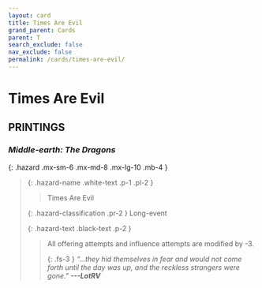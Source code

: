 ```yaml
---
layout: card
title: Times Are Evil
grand_parent: Cards
parent: T
search_exclude: false
nav_exclude: false
permalink: /cards/times-are-evil/
---
```


# Times Are Evil


## PRINTINGS


### _Middle-earth: The Dragons_

{: .hazard .mx-sm-6 .mx-md-8 .mx-lg-10 .mb-4 }
> {: .hazard-name .white-text .p-1 .pl-2 }
> > <div class="hazard-mp"></div>
> > <div class="card-name">Times Are Evil</div>
>
> {: .hazard-classification .pr-2 }
> Long-event
>
> {: .hazard-text .black-text .p-2 }
> > All offering attempts and influence attempts are modified by -3. 
> > 
> > {: .fs-3 } 
> > _“...they hid themselves in fear and would not come forth until the day was up, and the reckless strangers were gone."_ ***---&#65279;LotRV*** 
>


